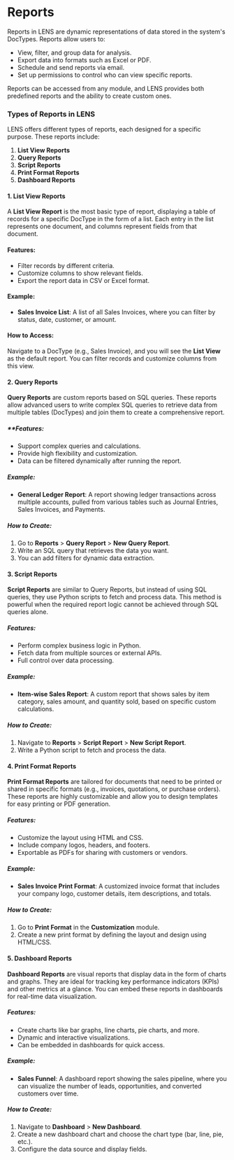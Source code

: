 # Reports

Reports in LENS are dynamic representations of data stored in the system's DocTypes. Reports allow users to:

-   View, filter, and group data for analysis.
-   Export data into formats such as Excel or PDF.
-   Schedule and send reports via email.
-   Set up permissions to control who can view specific reports.

Reports can be accessed from any module, and LENS provides both predefined reports and the ability to create custom ones.

### Types of Reports in LENS

LENS offers different types of reports, each designed for a specific purpose. These reports include:

1.  **List View Reports**
2.  **Query Reports**
3.  **Script Reports**
4.  **Print Format Reports**
5.  **Dashboard Reports**

#### 1. List View Reports

A **List View Report** is the most basic type of report, displaying a table of records for a specific DocType in the form of a list. Each entry in the list represents one document, and columns represent fields from that document.

#### Features:

-   Filter records by different criteria.
-   Customize columns to show relevant fields.
-   Export the report data in CSV or Excel format.

#### Example:

-   **Sales Invoice List**: A list of all Sales Invoices, where you can filter by status, date, customer, or amount.

#### How to Access:

Navigate to a DocType (e.g., Sales Invoice), and you will see the **List View** as the default report. You can filter records and customize columns from this view.

#### 2. Query Reports

**Query Reports** are custom reports based on SQL queries. These reports allow advanced users to write complex SQL queries to retrieve data from multiple tables (DocTypes) and join them to create a comprehensive report.

##### **Features:

-   Support complex queries and calculations.
-   Provide high flexibility and customization.
-   Data can be filtered dynamically after running the report.

##### **Example:**

-   **General Ledger Report**: A report showing ledger transactions across multiple accounts, pulled from various tables such as Journal Entries, Sales Invoices, and Payments.

##### **How to Create:**

1.  Go to **Reports** > **Query Report** > **New Query Report**.
2.  Write an SQL query that retrieves the data you want.
3.  You can add filters for dynamic data extraction.

#### **3. Script Reports**

**Script Reports** are similar to Query Reports, but instead of using SQL queries, they use Python scripts to fetch and process data. This method is powerful when the required report logic cannot be achieved through SQL queries alone.

##### **Features:**

-   Perform complex business logic in Python.
-   Fetch data from multiple sources or external APIs.
-   Full control over data processing.

##### **Example:**

-   **Item-wise Sales Report**: A custom report that shows sales by item category, sales amount, and quantity sold, based on specific custom calculations.

##### **How to Create:**

1.  Navigate to **Reports** > **Script Report** > **New Script Report**.
2.  Write a Python script to fetch and process the data.

#### **4. Print Format Reports**

**Print Format Reports** are tailored for documents that need to be printed or shared in specific formats (e.g., invoices, quotations, or purchase orders). These reports are highly customizable and allow you to design templates for easy printing or PDF generation.

##### **Features:**

-   Customize the layout using HTML and CSS.
-   Include company logos, headers, and footers.
-   Exportable as PDFs for sharing with customers or vendors.

##### **Example:**

-   **Sales Invoice Print Format**: A customized invoice format that includes your company logo, customer details, item descriptions, and totals.

##### **How to Create:**

1.  Go to **Print Format** in the **Customization** module.
2.  Create a new print format by defining the layout and design using HTML/CSS.

#### **5. Dashboard Reports**

**Dashboard Reports** are visual reports that display data in the form of charts and graphs. They are ideal for tracking key performance indicators (KPIs) and other metrics at a glance. You can embed these reports in dashboards for real-time data visualization.

##### **Features:**

-   Create charts like bar graphs, line charts, pie charts, and more.
-   Dynamic and interactive visualizations.
-   Can be embedded in dashboards for quick access.

##### **Example:**

-   **Sales Funnel**: A dashboard report showing the sales pipeline, where you can visualize the number of leads, opportunities, and converted customers over time.

##### **How to Create:**

1.  Navigate to **Dashboard** > **New Dashboard**.
2.  Create a new dashboard chart and choose the chart type (bar, line, pie, etc.).
3.  Configure the data source and display fields.
<!--stackedit_data:
eyJoaXN0b3J5IjpbNDQxNjI0MzkxLDE4NDU4NzIxOTgsMTA1MD
IxNTY4OF19
-->